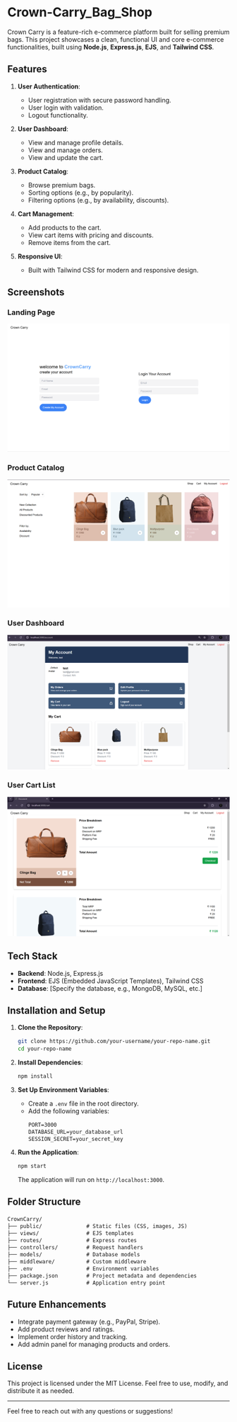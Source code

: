 # Crown-Carry_Bag_Shop

Crown Carry is a feature-rich e-commerce platform built for selling premium bags. This project showcases a clean, functional UI and core e-commerce functionalities, built using **Node.js**, **Express.js**, **EJS**, and **Tailwind CSS**.

## Features

1. **User Authentication**:
   - User registration with secure password handling.
   - User login with validation.
   - Logout functionality.

2. **User Dashboard**:
   - View and manage profile details.
   - View and manage orders.
   - View and update the cart.

3. **Product Catalog**:
   - Browse premium bags.
   - Sorting options (e.g., by popularity).
   - Filtering options (e.g., by availability, discounts).

4. **Cart Management**:
   - Add products to the cart.
   - View cart items with pricing and discounts.
   - Remove items from the cart.

5. **Responsive UI**:
   - Built with Tailwind CSS for modern and responsive design.

## Screenshots

### Landing Page
![Landing Page](./screenshots/landinpage.png)

### Product Catalog
![Product Catalog](./screenshots/Catalogshop.png)

### User Dashboard
![User Account](./screenshots/userprofile.png)

### User Cart List
![User's cart list](./screenshots/usercart.png)

## Tech Stack

- **Backend**: Node.js, Express.js
- **Frontend**: EJS (Embedded JavaScript Templates), Tailwind CSS
- **Database**: [Specify the database, e.g., MongoDB, MySQL, etc.]

## Installation and Setup

1. **Clone the Repository**:
   ```bash
   git clone https://github.com/your-username/your-repo-name.git
   cd your-repo-name
   ```

2. **Install Dependencies**:
   ```bash
   npm install
   ```

3. **Set Up Environment Variables**:
   - Create a `.env` file in the root directory.
   - Add the following variables:
     ```env
     PORT=3000
     DATABASE_URL=your_database_url
     SESSION_SECRET=your_secret_key
     ```

4. **Run the Application**:
   ```bash
   npm start
   ```
   The application will run on `http://localhost:3000`.

## Folder Structure

```plaintext
CrownCarry/
├── public/              # Static files (CSS, images, JS)
├── views/               # EJS templates
├── routes/              # Express routes
├── controllers/         # Request handlers
├── models/              # Database models
├── middleware/          # Custom middleware
├── .env                 # Environment variables
├── package.json         # Project metadata and dependencies
└── server.js            # Application entry point
```

## Future Enhancements

- Integrate payment gateway (e.g., PayPal, Stripe).
- Add product reviews and ratings.
- Implement order history and tracking.
- Add admin panel for managing products and orders.

## License

This project is licensed under the MIT License. Feel free to use, modify, and distribute it as needed.

---

Feel free to reach out with any questions or suggestions!

